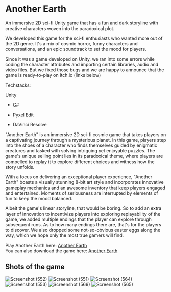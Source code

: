 # Another Earth
An immersive 2D sci-fi Unity game that has a fun and dark storyline with creative characters woven into the paradoxical plot.

We developed this game for the sci-fi enthusiasts who wanted more out of the 2D genre. It's a mix of cosmic horror, funny characters and conversations, and an epic soundtrack to set the mood for players.

Since it was a game developed on Unity, we ran into some errors while coding the character attributes and importing certain libraries, audio and video files. But we fixed those bugs and we are happy to announce that the game is ready-to-play on Itch.io (links below)

Techstacks:

Unity <br/>
- C# <br>
* Pyxel Edit <br/>
+ DaVinci Resolve <br/>

"Another Earth" is an immersive 2D sci-fi cosmic game that takes players on a captivating journey through a mysterious planet. In this game, players step into the shoes of a character who finds themselves guided by enigmatic creatures and tasked with solving intriguing yet enjoyable puzzles. The game's unique selling point lies in its paradoxical theme, where players are compelled to replay it to explore different choices and witness how the story unfolds.

With a focus on delivering an exceptional player experience, "Another Earth" boasts a visually stunning 8-bit art style and incorporates innovative gameplay mechanics and an awesome inventory that keep players engaged and entertained. Moments of seriousness are interrupted by elements of fun to keep the mood balanced.


Albeit the game's linear storyline, that would be boring. So to add an extra layer of innovation to incentivize players into exploring replayability of the game, we added multiple endings that the player can explore through subsequent runs. As to how many endings there are, that's for the players to discover. We also dropped some not-so-obvious easter eggs along the way, which we hope only the most true gamers will find.

Play Another Earth here: [Another Earth](https://a-o-x-o.itch.io/another-earth) <br/>
You can also download the game here: [Another Earth](https://github.com/aloshdenny/Another-Earth/blob/main/AnotherEarth.zip)

## Shots of the game
![Screenshot (552)](https://github.com/aloshdenny/Another-Earth/assets/97750960/32be7134-b9d4-4be0-8600-3d3bd92f6ced)
![Screenshot (551)](https://github.com/aloshdenny/Another-Earth/assets/97750960/1b31e2c3-d923-4aaa-998d-67a2605691b8)
![Screenshot (564)](https://github.com/aloshdenny/Another-Earth/assets/97750960/5d4216bf-785c-454f-bed1-5a6ef64f8ad4)
![Screenshot (553)](https://github.com/aloshdenny/Another-Earth/assets/97750960/3d6b8faa-ca97-46e3-bf54-a48ae75fddad)
![Screenshot (569)](https://github.com/aloshdenny/Another-Earth/assets/97750960/5c079fbd-e4cc-452f-9ef1-30cdb873d88b)
![Screenshot (565)](https://github.com/aloshdenny/Another-Earth/assets/97750960/1e59caaf-5961-4081-9351-d7190add14a3)

